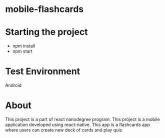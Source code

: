 # mobile-flashcards

# Starting the project

- npm install
- npm start

# Test Environment
Android

# About
This project is a part of react nanodegree program. This project is a mobile application developed using react-native. This app is a flashcards 
app where users can create new deck of cards and play quiz.
